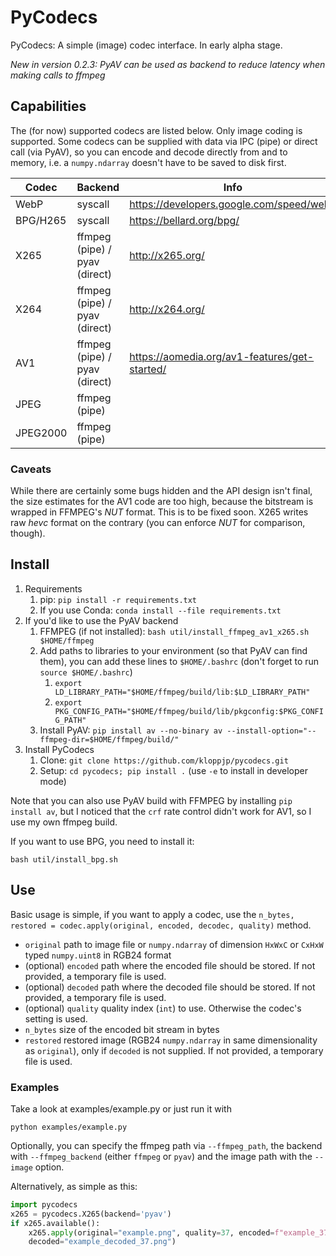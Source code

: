 # PyCodecs
PyCodecs: A simple (image) codec interface. In early alpha stage.

_New in version 0.2.3: PyAV can be used as backend to reduce latency when making calls to ffmpeg_

## Capabilities

The (for now) supported codecs are listed below. 
Only image coding is supported.
Some codecs can be supplied with data via IPC (pipe) or direct call (via PyAV), so you can encode and decode directly from and to memory,
i.e. a `numpy.ndarray` doesn't have to be saved to disk first.

Codec | Backend | Info
----- | ---- | ----
WebP | syscall | https://developers.google.com/speed/webp
BPG/H265 | syscall |  https://bellard.org/bpg/
X265 | ffmpeg (pipe) / pyav (direct) | http://x265.org/
X264 | ffmpeg (pipe) / pyav (direct) | http://x264.org/
AV1 | ffmpeg (pipe) / pyav (direct) | https://aomedia.org/av1-features/get-started/
JPEG | ffmpeg (pipe) |
JPEG2000 | ffmpeg (pipe)

### Caveats

While there are certainly some bugs hidden and the API design isn't final, the size 
estimates for the AV1 code are too high, because the bitstream is wrapped in FFMPEG's _NUT_ format.
This is to be fixed soon. X265 writes raw _hevc_ format on the contrary (you can enforce _NUT_ for comparison, though).

## Install

1. Requirements
    1. pip:  `pip install -r requirements.txt`
    2. If you use Conda: `conda install --file requirements.txt`
2. If you'd like to use the PyAV backend
    1. FFMPEG (if not installed): `bash util/install_ffmpeg_av1_x265.sh $HOME/ffmpeg`
    2. Add paths to libraries to your environment (so that PyAV can find them), 
    you can add these lines to `$HOME/.bashrc` (don't forget to run `source $HOME/.bashrc`)
        1. `export LD_LIBRARY_PATH="$HOME/ffmpeg/build/lib:$LD_LIBRARY_PATH"`
        2. `export PKG_CONFIG_PATH="$HOME/ffmpeg/build/lib/pkgconfig:$PKG_CONFIG_PATH"`
    3. Install PyAV: `pip install av --no-binary av --install-option="--ffmpeg-dir=$HOME/ffmpeg/build/"`
3. Install PyCodecs
    1. Clone: `git clone https://github.com/kloppjp/pycodecs.git`
    2. Setup: `cd pycodecs; pip install .` (use `-e` to install in developer mode)

Note that you can also use PyAV build with FFMPEG by installing `pip install av`, but I noticed
that the `crf` rate control didn't work for AV1, so I use my own ffmpeg build. 

If you want to use BPG, you need to install it:
```shell script
bash util/install_bpg.sh
```

## Use

Basic usage is simple, if you want to apply a codec, use the `n_bytes, restored = codec.apply(original, encoded, decodec, quality)` method.

- `original` path to image file or `numpy.ndarray` of dimension `HxWxC` or `CxHxW` typed `numpy.uint8` in RGB24 format
- (optional) `encoded` path where the encoded file should be stored. If not provided, a temporary file is used.
- (optional) `decoded` path where the decoded file should be stored. If not provided, a temporary file is used.
- (optional) `quality` quality index (`int`) to use. Otherwise the codec's setting is used.
- `n_bytes` size of the encoded bit stream in bytes
- `restored` restored image (RGB24 `numpy.ndarray` in same dimensionality as `original`), only if `decoded` is not supplied. If not provided, a temporary file is used.

### Examples
Take a look at examples/example.py or just run it with
```shell script
python examples/example.py
```
Optionally, you can specify the ffmpeg path via `--ffmpeg_path`, the backend with `--ffmpeg_backend` 
(either `ffmpeg` or `pyav`) and the image path with the `--image` option.

Alternatively, as simple as this:
```python
import pycodecs
x265 = pycodecs.X265(backend='pyav')
if x265.available():
    x265.apply(original="example.png", quality=37, encoded=f"example_37.{x265.file_extension}",
    decoded="example_decoded_37.png")
```
